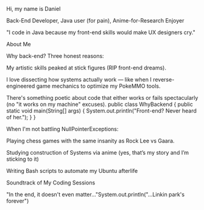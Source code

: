 Hi, my name is Daniel

Back-End Developer, Java user (for pain),  Anime-for-Research Enjoyer 

"I code in Java because my front-end skills would make UX designers cry."

About Me

Why back-end? Three honest reasons:

My artistic skills peaked at stick figures (RIP front-end dreams).

I love dissecting how systems actually work — like when I reverse-engineered game mechanics to optimize my PokeMMO tools.

There's something poetic about code that either works or fails spectacularly (no "it works on my machine" excuses).
public class WhyBackend {
     public static void main(String[] args) {
         System.out.println("Front-end? Never heard of her.");
}
}



When I'm not battling NullPointerExceptions:

Playing chess games with the same insanity as Rock Lee vs Gaara.

Studying construction of Systems via anime (yes, that’s my story and I’m sticking to it)

Writing Bash scripts to automate my Ubuntu afterlife

Soundtrack of My Coding Sessions

"In the end, it doesn't even matter..."System.out.println("...Linkin park's forever")
